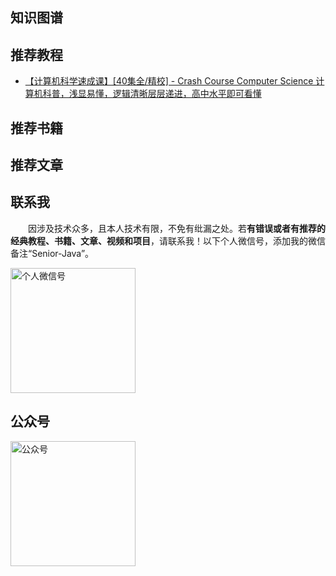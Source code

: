 ## 知识图谱

## 推荐教程

- [【计算机科学速成课】[40集全/精校] - Crash Course Computer Science 计算机科普，浅显易懂，逻辑清晰层层递进，高中水平即可看懂](https://www.bilibili.com/video/av21376839/)


## 推荐书籍


## 推荐文章


## 联系我

　　因涉及技术众多，且本人技术有限，不免有纰漏之处。若**有错误或者有推荐的经典教程、书籍、文章、视频和项目**，请联系我！以下个人微信号，添加我的微信备注“Senior-Java”。

<img src="http://coderzcr.gitee.io/sensor-java-picture/pictures/mmqrcode1564277983207.png" width="200" alt="个人微信号" />


## 公众号

<img src="http://coderzcr.gitee.io/sensor-java-picture/pictures/稿定设计导出-20190728-180717.png" height="200" alt="公众号" />



